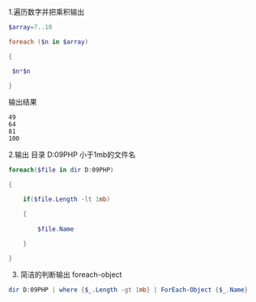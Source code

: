 1.遍历数字并把乘积输出
```powershell
$array=7..10

foreach ($n in $array)

{

 $n*$n

}

```

输出结果
```
49
64
81
100
```

2.输出 目录 D:09PHP 小于1mb的文件名


```powershell
foreach($file in dir D:09PHP)

{

    if($file.Length -lt 1mb)

    {
    
        $file.Name

    }

}
```


3. 简洁的判断输出 foreach-object
```powershell
dir D:09PHP | where {$_.Length -gt 1mb} | ForEach-Object {$_.Name}
```
